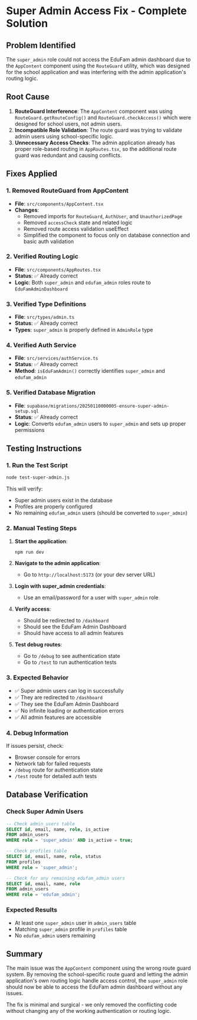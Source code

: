 # Super Admin Access Fix - Complete Solution

## Problem Identified

The `super_admin` role could not access the EduFam admin dashboard due to the `AppContent` component using the `RouteGuard` utility, which was designed for the school application and was interfering with the admin application's routing logic.

## Root Cause

1. **RouteGuard Interference**: The `AppContent` component was using `RouteGuard.getRouteConfig()` and `RouteGuard.checkAccess()` which were designed for school users, not admin users.
2. **Incompatible Role Validation**: The route guard was trying to validate admin users using school-specific logic.
3. **Unnecessary Access Checks**: The admin application already has proper role-based routing in `AppRoutes.tsx`, so the additional route guard was redundant and causing conflicts.

## Fixes Applied

### 1. Removed RouteGuard from AppContent

- **File**: `src/components/AppContent.tsx`
- **Changes**:
  - Removed imports for `RouteGuard`, `AuthUser`, and `UnauthorizedPage`
  - Removed `accessCheck` state and related logic
  - Removed route access validation useEffect
  - Simplified the component to focus only on database connection and basic auth validation

### 2. Verified Routing Logic

- **File**: `src/components/AppRoutes.tsx`
- **Status**: ✅ Already correct
- **Logic**: Both `super_admin` and `edufam_admin` roles route to `EduFamAdminDashboard`

### 3. Verified Type Definitions

- **File**: `src/types/admin.ts`
- **Status**: ✅ Already correct
- **Types**: `super_admin` is properly defined in `AdminRole` type

### 4. Verified Auth Service

- **File**: `src/services/authService.ts`
- **Status**: ✅ Already correct
- **Method**: `isEduFamAdmin()` correctly identifies `super_admin` and `edufam_admin`

### 5. Verified Database Migration

- **File**: `supabase/migrations/20250110000005-ensure-super-admin-setup.sql`
- **Status**: ✅ Already correct
- **Logic**: Converts `edufam_admin` users to `super_admin` and sets up proper permissions

## Testing Instructions

### 1. Run the Test Script

```bash
node test-super-admin.js
```

This will verify:

- Super admin users exist in the database
- Profiles are properly configured
- No remaining `edufam_admin` users (should be converted to `super_admin`)

### 2. Manual Testing Steps

1. **Start the application**:

   ```bash
   npm run dev
   ```

2. **Navigate to the admin application**:

   - Go to `http://localhost:5173` (or your dev server URL)

3. **Login with super_admin credentials**:

   - Use an email/password for a user with `super_admin` role

4. **Verify access**:

   - Should be redirected to `/dashboard`
   - Should see the EduFam Admin Dashboard
   - Should have access to all admin features

5. **Test debug routes**:
   - Go to `/debug` to see authentication state
   - Go to `/test` to run authentication tests

### 3. Expected Behavior

- ✅ Super admin users can log in successfully
- ✅ They are redirected to `/dashboard`
- ✅ They see the EduFam Admin Dashboard
- ✅ No infinite loading or authentication errors
- ✅ All admin features are accessible

### 4. Debug Information

If issues persist, check:

- Browser console for errors
- Network tab for failed requests
- `/debug` route for authentication state
- `/test` route for detailed auth tests

## Database Verification

### Check Super Admin Users

```sql
-- Check admin_users table
SELECT id, email, name, role, is_active
FROM admin_users
WHERE role = 'super_admin' AND is_active = true;

-- Check profiles table
SELECT id, email, name, role, status
FROM profiles
WHERE role = 'super_admin';

-- Check for any remaining edufam_admin users
SELECT id, email, name, role
FROM admin_users
WHERE role = 'edufam_admin';
```

### Expected Results

- At least one `super_admin` user in `admin_users` table
- Matching `super_admin` profile in `profiles` table
- No `edufam_admin` users remaining

## Summary

The main issue was the `AppContent` component using the wrong route guard system. By removing the school-specific route guard and letting the admin application's own routing logic handle access control, the `super_admin` role should now be able to access the EduFam admin dashboard without any issues.

The fix is minimal and surgical - we only removed the conflicting code without changing any of the working authentication or routing logic.
